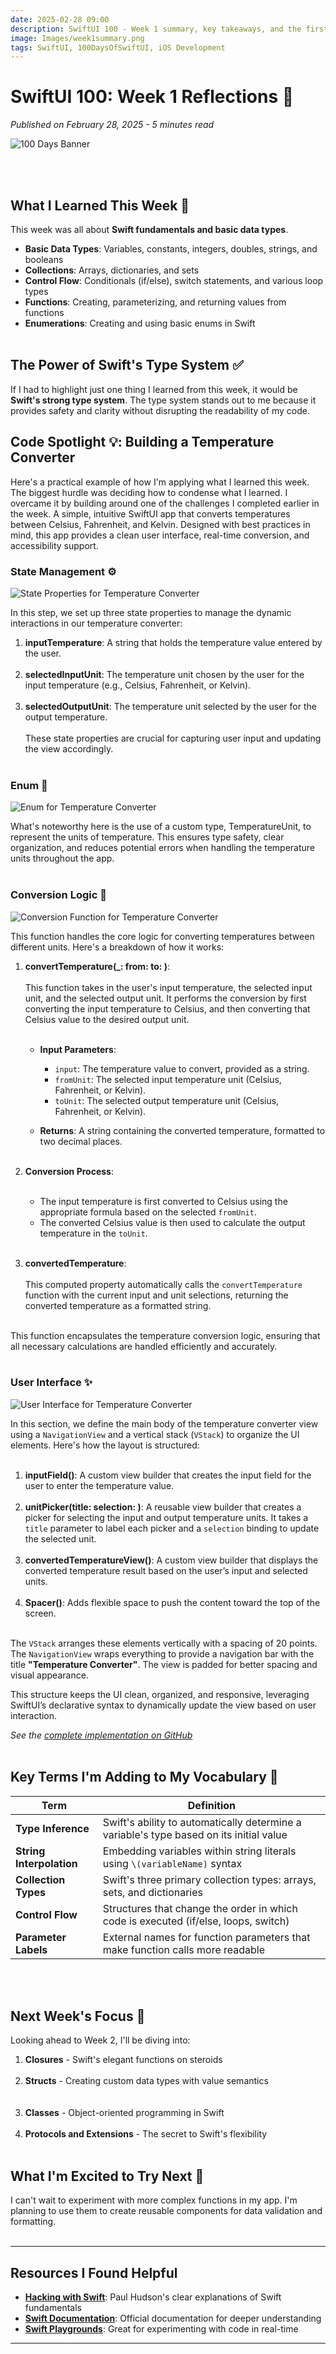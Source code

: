 ```yaml
---
date: 2025-02-28 09:00
description: SwiftUI 100 - Week 1 summary, key takeaways, and the first example app TemperatureConverter. (5 min read).
image: Images/week1summary.png
tags: SwiftUI, 100DaysOfSwiftUI, iOS Development
---
```


# SwiftUI 100: Week 1 Reflections 🚀

*Published on February 28, 2025 - 5 minutes read*

  <p><img src="https://firebasestorage.googleapis.com/v0/b/by-rule-90fbd.appspot.com/o/swiftuiweekly%2FWeek1Summary.png?alt=media&token=1623b918-d903-4ea9-9150-29a3d550a91c" alt="100 Days Banner"/></p>

<br></br>

## What I Learned This Week 📱

This week was all about **Swift fundamentals and basic data types**. 

- **Basic Data Types**: Variables, constants, integers, doubles, strings, and booleans
- **Collections**: Arrays, dictionaries, and sets
- **Control Flow**: Conditionals (if/else), switch statements, and various loop types
- **Functions**: Creating, parameterizing, and returning values from functions
- **Enumerations**: Creating and using basic enums in Swift
<br></br>

## The Power of Swift's Type System ✅

If I had to highlight just one thing I learned from this week, it would be **Swift's strong type system**. The type system stands out to me because it provides safety and clarity without disrupting the readability of my code.


## Code Spotlight 💡: Building a Temperature Converter

Here's a practical example of how I'm applying what I learned this week. The biggest hurdle was deciding how to condense what I learned. I overcame it by building around one of the challenges I completed earlier in the week. A simple, intuitive SwiftUI app that converts temperatures between Celsius, Fahrenheit, and Kelvin. Designed with best practices in mind, this app provides a clean user interface, real-time conversion, and accessibility support.


### State Management ⚙️

  <p><img src="  https://firebasestorage.googleapis.com/v0/b/by-rule-90fbd.appspot.com/o/swiftuiweekly%2FTC1.png?alt=media&token=b9181ce8-a115-4be9-a5fa-8a052e7c94ac" alt="State Properties for Temperature Converter"/></p>

In this step, we set up three state properties to manage the dynamic interactions in our temperature converter:

1. **inputTemperature**: A string that holds the temperature value entered by the user.
<br></br>
2. **selectedInputUnit**: The temperature unit chosen by the user for the input temperature (e.g., Celsius, Fahrenheit, or Kelvin).
<br></br>
3. **selectedOutputUnit**: The temperature unit selected by the user for the output temperature.
<br></br>
These state properties are crucial for capturing user input and updating the view accordingly. 
<br></br>

### Enum 🔑

  <p><img src="  https://firebasestorage.googleapis.com/v0/b/by-rule-90fbd.appspot.com/o/swiftuiweekly%2FTC4.png?alt=media&token=4192f353-79ac-4952-849d-d8b115f2da71" alt="Enum for Temperature Converter"/></p>
  
  What's noteworthy here is the use of a custom type, TemperatureUnit, to represent the units of temperature. This ensures type safety, clear organization, and reduces potential errors when handling the temperature units throughout the app.
<br></br>

### Conversion Logic 🧮
  <p><img src="  https://firebasestorage.googleapis.com/v0/b/by-rule-90fbd.appspot.com/o/swiftuiweekly%2FTC2.png?alt=media&token=6c1b204a-2b34-404d-bfc7-659c291f30f9" alt="Conversion Function for Temperature Converter"/></p>

This function handles the core logic for converting temperatures between different units. Here's a breakdown of how it works:

1. **convertTemperature(_: from: to: )**: 
<br></br>
This function takes in the user's input temperature, the selected input unit, and the selected output unit. It performs the conversion by first converting the input temperature to Celsius, and then converting that Celsius value to the desired output unit.
<br></br>

    - **Input Parameters**:
        - `input`: The temperature value to convert, provided as a string.
        - `fromUnit`: The selected input temperature unit (Celsius, Fahrenheit, or Kelvin).
        - `toUnit`: The selected output temperature unit (Celsius, Fahrenheit, or Kelvin).
    
    - **Returns**: A string containing the converted temperature, formatted to two decimal places.
    <br></br>

2. **Conversion Process**:
    <br></br>
    - The input temperature is first converted to Celsius using the appropriate formula based on the selected `fromUnit`.
    - The converted Celsius value is then used to calculate the output temperature in the `toUnit`.
    <br></br>

3. **convertedTemperature**: 
    <br></br>
This computed property automatically calls the `convertTemperature` function with the current input and unit selections, returning the converted temperature as a formatted string.
<br></br>

This function encapsulates the temperature conversion logic, ensuring that all necessary calculations are handled efficiently and accurately.
<br></br>

### User Interface ✨
  <p><img src="  https://firebasestorage.googleapis.com/v0/b/by-rule-90fbd.appspot.com/o/swiftuiweekly%2FTC3.png?alt=media&token=53d79c7d-e28a-45be-8756-52f68053703b" alt="User Interface for Temperature Converter"/></p>

In this section, we define the main body of the temperature converter view using a `NavigationView` and a vertical stack (`VStack`) to organize the UI elements. Here's how the layout is structured:
<br></br>

1. **inputField()**: A custom view builder that creates the input field for the user to enter the temperature value.
<br></br>
2. **unitPicker(title: selection: )**: A reusable view builder that creates a picker for selecting the input and output temperature units. It takes a `title` parameter to label each picker and a `selection` binding to update the selected unit.
<br></br>
3. **convertedTemperatureView()**: A custom view builder that displays the converted temperature result based on the user’s input and selected units.
<br></br>
4. **Spacer()**: Adds flexible space to push the content toward the top of the screen.
<br></br>

The `VStack` arranges these elements vertically with a spacing of 20 points. The `NavigationView` wraps everything to provide a navigation bar with the title **"Temperature Converter"**. The view is padded for better spacing and visual appearance.

This structure keeps the UI clean, organized, and responsive, leveraging SwiftUI’s declarative syntax to dynamically update the view based on user interaction.

*See the [complete implementation on GitHub](https://github.com/startdevelopfin/TemperatureConverter)*
<br></br>


## Key Terms I'm Adding to My Vocabulary 📝

| **Term** | **Definition** |
|---|---|
| **Type Inference** | Swift's ability to automatically determine a variable's type based on its initial value |
| **String Interpolation** | Embedding variables within string literals using `\(variableName)` syntax |
| **Collection Types** | Swift's three primary collection types: arrays, sets, and dictionaries |
| **Control Flow** | Structures that change the order in which code is executed (if/else, loops, switch) |
| **Parameter Labels** | External names for function parameters that make function calls more readable |
<br></br>

## Next Week's Focus 🎯

Looking ahead to Week 2, I'll be diving into:

1. **Closures** - Swift's elegant functions on steroids
<br></br>
2. **Structs** - Creating custom data types with value semantics  
<br></br>
3. **Classes** - Object-oriented programming in Swift
<br></br>
4. **Protocols and Extensions** - The secret to Swift's flexibility
<br></br>

## What I'm Excited to Try Next 🔮

I can't wait to experiment with more complex functions in my app. I'm planning to use them to create reusable components for data validation and formatting.
<br></br>

---

## Resources I Found Helpful

- **[Hacking with Swift](https://www.hackingwithswift.com)**: Paul Hudson's clear explanations of Swift fundamentals
- **[Swift Documentation](https://swift.org/documentation/)**: Official documentation for deeper understanding
- **[Swift Playgrounds](https://www.apple.com/swift/playgrounds/)**: Great for experimenting with code in real-time
---
